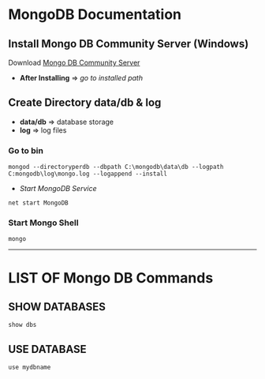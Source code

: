 # MongoDB Documentation

## Install Mongo DB Community Server (Windows)

Download [Mongo DB Community Server](https://www.mongodb.com/dr/fastdl.mongodb.org/win32/mongodb-win32-x86_64-2008plus-ssl-3.6.4-signed.msi/download)

* **After Installing**  => *go to installed path*

## Create Directory **data/db** & **log**

*	**data/db** => database storage
* 	**log** => log files

### Go to bin 

```
mongod --directoryperdb --dbpath C:\mongodb\data\db --logpath C:mongodb\log\mongo.log --logappend --install
```

* *Start MongoDB Service*

```
net start MongoDB
```

### Start Mongo Shell

```
mongo
```
-------------------------------
# LIST OF Mongo DB Commands

## SHOW DATABASES
```
show dbs
```

## USE DATABASE
```
use mydbname
```





